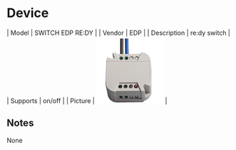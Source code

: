 
# Device

| Model | SWITCH EDP RE:DY  |
| Vendor  | EDP  |
| Description | re:dy switch |
| Supports | on/off |
| Picture | ![../images/devices/SWITCH-EDP-RE-DY.jpg](../images/devices/SWITCH-EDP-RE-DY.jpg) |

## Notes

None
